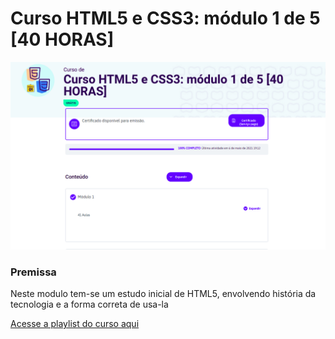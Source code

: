 # Curso HTML5 e CSS3: módulo 1 de 5 [40 HORAS]

<img src="./modulo1.png" />

### Premissa
Neste modulo tem-se um estudo inicial de HTML5, envolvendo história da tecnologia e a forma correta de usa-la

<a href="https://www.youtube.com/watch?v=Ejkb_YpuHWs&list=PLHz_AreHm4dkZ9-atkcmcBaMZdmLHft8n" target="_blank">Acesse a playlist do curso aqui</a>
